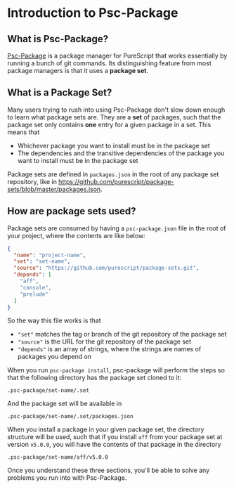 # Introduction to Psc-Package

## What is Psc-Package?

[Psc-Package](https://github.com/purescript/psc-package/) is a package manager for PureScript that works essentially by running a bunch of git commands. Its distinguishing feature from most package managers is that it uses a **package set**.

## What is a Package Set?

Many users trying to rush into using Psc-Package don't slow down enough to learn what package sets are. They are a **set** of packages, such that the package set only contains **one** entry for a given package in a set. This means that

* Whichever package you want to install must be in the package set
* The dependencies and the transitive dependencies of the package you want to install must be in the package set

Package sets are defined in `packages.json` in the root of any package set repository, like in <https://github.com/purescript/package-sets/blob/master/packages.json>.

## How are package sets used?

Package sets are consumed by having a `psc-package.json` file in the root of your project, where the contents are like below:

```json
{
  "name": "project-name",
  "set": "set-name",
  "source": "https://github.com/purescript/package-sets.git",
  "depends": [
    "aff",
    "console",
    "prelude"
  ]
}
```

So the way this file works is that

* `"set"` matches the tag or branch of the git repository of the package set
* `"source"` is the URL for the git repository of the package set
* `"depends"` is an array of strings, where the strings are names of packages you depend on

When you run `psc-package install`, psc-package will perform the steps so that the following directory has the package set cloned to it:

```
.psc-package/set-name/.set
```

And the package set will be available in

```
.psc-package/set-name/.set/packages.json
```

When you install a package in your given package set, the directory structure will be used, such that if you install `aff` from your package set at version `v5.0.0`, you will have the contents of that package in the directory

```
.psc-package/set-name/aff/v5.0.0
```

Once you understand these three sections, you'll be able to solve any problems you run into with Psc-Package.

